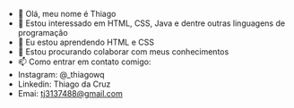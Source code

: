 - 👋 Olá, meu nome é Thiago
- 👀 Estou interessado em HTML, CSS, Java e dentre outras linguagens de programação 
- 🌱 Eu estou aprendendo HTML e CSS
- 💞️ Estou procurando colaborar com meus conhecimentos
- 📫 Como entrar em contato comigo:
- Instagram: @_thiagowq
- Linkedin: Thiago da Cruz
- Emai: tj3137488@gmail.com

<!---
thiagowq/thiagowq is a ✨ special ✨ repository because its `README.md` (this file) appears on your GitHub profile.
You can click the Preview link to take a look at your changes.
--->
